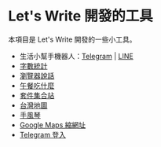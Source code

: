 # Let's Write 開發的工具

本項目是 Let's Write 開發的一些小工具。

- 生活小幫手機器人：[Telegram](https://t.me/lifetifulBot) | [LINE](https://lin.ee/pZC7GGs)
- [字數統計](https://letswritetw.github.io/letswrite-text-counter/)
- [瀏覽器說話](https://letswritetw.github.io/letswrite-speech_synthesis_utterance-api/)
- [午餐吃什麼](https://letswritetw.github.io/letswrite-food-check/)
- [套件集合站](https://plugins.letswrite.tw/)
- [台灣地圖](https://letswritetw.github.io/letswrite-taiwan-map-basic/)
- [手風琴](https://letswritetw.github.io/augurio-collapse-accordion/)
- [Google Maps 縮網址](https://letswritetw.github.io/letswrite-dynamic-links-api/)
- [Telegram 登入](https://letswritetw.github.io/letswrite-telegram-login/)